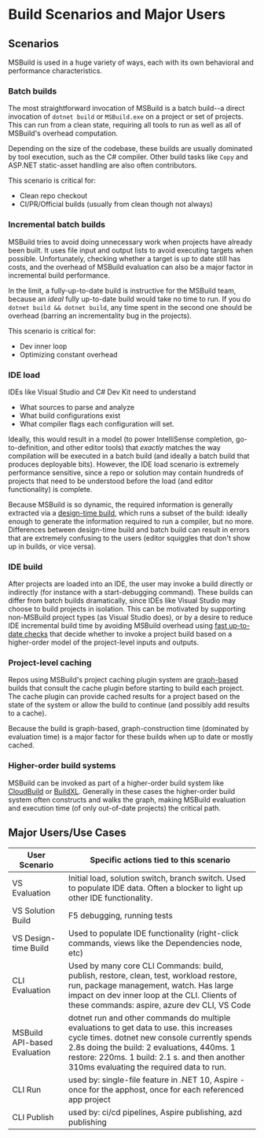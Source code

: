 # Build Scenarios and Major Users

## Scenarios

MSBuild is used in a huge variety of ways, each with its own behavioral and performance characteristics.

### Batch builds

The most straightforward invocation of MSBuild is a batch build--a direct invocation of `dotnet build` or `MSBuild.exe` on a project or set of projects. This can run from a clean state, requiring all tools to run as well as all of MSBuild's overhead computation.

Depending on the size of the codebase, these builds are usually dominated by tool execution, such as the C# compiler. Other build tasks like `Copy` and ASP.NET static-asset handling are also often contributors.

This scenario is critical for:

* Clean repo checkout
* CI/PR/Official builds (usually from clean though not always)

### Incremental batch builds

MSBuild tries to avoid doing unnecessary work when projects have already been built. It uses file input and output lists to avoid executing targets when possible. Unfortunately, checking whether a target is up to date still has costs, and the overhead of MSBuild evaluation can also be a major factor in incremental build performance.

In the limit, a fully-up-to-date build is instructive for the MSBuild team, because an *ideal* fully up-to-date build would take no time to run. If you do `dotnet build && dotnet build`, any time spent in the second one should be overhead (barring an incrementality bug in the projects).

This scenario is critical for:

* Dev inner loop
* Optimizing constant overhead

### IDE load

IDEs like Visual Studio and C# Dev Kit need to understand

* What sources to parse and analyze
* What build configurations exist
* What compiler flags each configuration will set.

Ideally, this would result in a model (to power IntelliSense completion, go-to-definition, and other editor tools) that *exactly* matches the way compilation will be executed in a batch build (and ideally a batch build that produces deployable bits). However, the IDE load scenario is extremely performance sensitive, since a repo or solution may contain hundreds of projects that need to be understood before the load (and editor functionality) is complete.

Because MSBuild is so dynamic, the required information is generally extracted via a [design-time build](), which runs a subset of the build: ideally enough to generate the information required to run a compiler, but no more. Differences between design-time build and batch build can result in errors that are extremely confusing to the users (editor squiggles that don't show up in builds, or vice versa).

### IDE build

After projects are loaded into an IDE, the user may invoke a build directly or indirectly (for instance with a start-debugging command). These builds can differ from batch builds dramatically, since IDEs like Visual Studio may choose to build projects in isolation. This can be motivated by supporting non-MSBuild project types (as Visual Studio does), or by a desire to reduce IDE incremental build time by avoiding MSBuild overhead using [fast up-to-date checks]() that decide whether to invoke a project build based on a higher-order model of the project-level inputs and outputs.

### Project-level caching

Repos using MSBuild's project caching plugin system are [graph-based]() builds that consult the cache plugin before starting to build each project. The cache plugin can provide cached results for a project based on the state of the system or allow the build to continue (and possibly add results to a cache).

Because the build is graph-based, graph-construction time (dominated by evaluation time) is a major factor for these builds when up to date or mostly cached.

### Higher-order build systems

MSBuild can be invoked as part of a higher-order build system like [CloudBuild]() or [BuildXL](). Generally in these cases the higher-order build system often constructs and walks the graph, making MSBuild evaluation and execution time (of only out-of-date projects) the critical path.

## Major Users/Use Cases

| User Scenario | Specific actions tied to this scenario |
| - | - |
| VS Evaluation | Initial load, solution switch, branch switch. Used to populate IDE data. Often a blocker to light up other IDE functionality. |
| VS Solution Build | F5 debugging, running tests |
| VS Design-time Build | Used to populate IDE functionality (right-click commands, views like the Dependencies node, etc) |
| CLI Evaluation | Used by many core CLI Commands: build, publish, restore, clean, test, workload restore, run, package management, watch. Has large impact on dev inner loop at the CLI. Clients of these commands: aspire, azure dev CLI, VS Code |
| MSBuild API-based Evaluation | dotnet run and other commands do multiple evaluations to get data to use. this increases cycle times. dotnet new console currently spends 2.8s doing the build: 2 evaluations, 440ms. 1 restore: 220ms. 1 build: 2.1 s. and then another 310ms evaluating the required data to run. |
| CLI Run | used by: single-file feature in .NET 10, Aspire - once for the apphost, once for each referenced app project |
| CLI Publish | used by: ci/cd pipelines, Aspire publishing, azd publishing |
